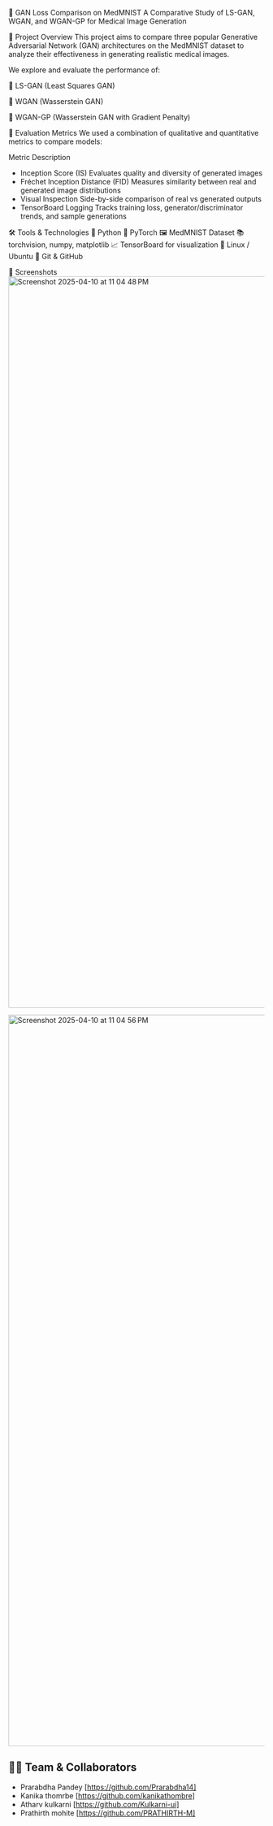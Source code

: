 🧠 GAN Loss Comparison on MedMNIST
A Comparative Study of LS-GAN, WGAN, and WGAN-GP for Medical Image Generation

📌 Project Overview
This project aims to compare three popular Generative Adversarial Network (GAN) architectures on the MedMNIST dataset to analyze their effectiveness in generating realistic medical images.

We explore and evaluate the performance of:

🔹 LS-GAN (Least Squares GAN)

🔹 WGAN (Wasserstein GAN)

🔹 WGAN-GP (Wasserstein GAN with Gradient Penalty)

🧪 Evaluation Metrics
We used a combination of qualitative and quantitative metrics to compare models:

Metric	Description
- Inception Score (IS)	Evaluates quality and diversity of generated images
- Fréchet Inception Distance (FID)	Measures similarity between real and generated image distributions
- Visual Inspection	Side-by-side comparison of real vs generated outputs
- TensorBoard Logging	Tracks training loss, generator/discriminator trends, and sample generations

🛠️ Tools & Technologies
🐍 Python
🧠 PyTorch
🖼️ MedMNIST Dataset
📚 torchvision, numpy, matplotlib
📈 TensorBoard for visualization
🐧 Linux / Ubuntu
🐙 Git & GitHub

📸 Screenshots
<img width="1440" alt="Screenshot 2025-04-10 at 11 04 48 PM" src="https://github.com/user-attachments/assets/e51f2054-2549-4044-8434-75ac945f07c2" />

<img width="1440" alt="Screenshot 2025-04-10 at 11 04 56 PM" src="https://github.com/user-attachments/assets/6408204b-e5c5-4a8b-b9e2-1ea0d4a947c2" />


## 👨‍💻 Team & Collaborators

- Prarabdha Pandey [https://github.com/Prarabdha14]
- Kanika thomrbe [https://github.com/kanikathombre]
- Atharv kulkarni [https://github.com/Kulkarni-ui]
- Prathirth mohite [https://github.com/PRATHIRTH-M]




